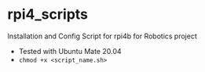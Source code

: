 # rpi4_scripts
Installation and Config Script for rpi4b for Robotics project

- Tested with Ubuntu Mate 20.04
- ```chmod +x <script_name.sh>``` 
